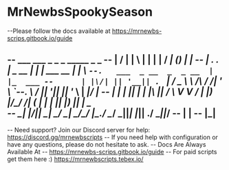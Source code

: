 # MrNewbsSpookySeason

--Please follow the docs available at https://mrnewbs-scrips.gitbook.io/guide

--		___  ___       _   _                  _      _____              _         _
--		|  \/  |      | \ | |                | |    /  ___|            (_)       | |
--		| .  . | _ __ |  \| |  ___ __      __| |__  \ `--.   ___  _ __  _  _ __  | |_  ___
--		| |\/| || '__|| . ` | / _ \\ \ /\ / /| '_ \  `--. \ / __|| '__|| || '_ \ | __|/ __|
--		| |  | || |   | |\  ||  __/ \ V  V / | |_) |/\__/ /| (__ | |   | || |_) || |_ \__ \
--		\_|  |_/|_|   \_| \_/ \___|  \_/\_/  |_.__/ \____/  \___||_|   |_|| .__/  \__||___/
--									          							  | |
--									          							  |_|
--
--		  Need support? Join our Discord server for help: https://discord.gg/mrnewbscripts
--		  If you need help with configuration or have any questions, please do not hesitate to ask.
--		  Docs Are Always Available At -- https://mrnewbs-scrips.gitbook.io/guide
--        For paid scripts get them here :) https://mrnewbscripts.tebex.io/
